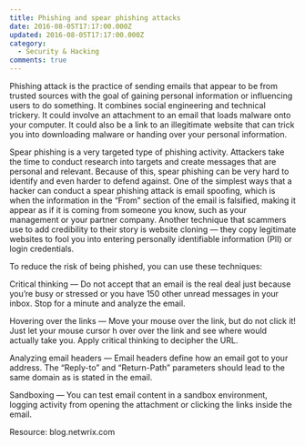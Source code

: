```yaml
---
title: Phishing and spear phishing attacks
date: 2016-08-05T17:17:00.000Z
updated: 2016-08-05T17:17:00.000Z
category:
  - Security & Hacking
comments: true
---
```

Phishing attack is the practice of sending emails that appear to be from trusted sources with the goal of gaining personal information or influencing  users to do something. It combines social engineering and technical trickery. It could involve an attachment to an email that loads malware onto your computer. It could also be a link to an illegitimate website that can trick you into downloading malware or handing over your personal information.



Spear phishing is a very targeted type of phishing activity. Attackers take the time to conduct research into targets and create messages that are personal and relevant. Because of this, spear phishing can be very hard to identify and even harder to defend against. One of the simplest ways that a hacker can conduct a spear phishing attack is email spoofing, which is when the information in the “From” section of the email is falsified, making it appear as if it is coming from someone you know, such as your management or your partner company. Another technique that scammers use to add credibility to their story is website cloning — they copy legitimate websites to fool you into entering personally identifiable information (PII) or login credentials.



To reduce the risk of being phished, you can use these techniques:



Critical thinking — Do not accept that an email is the real deal just because you’re busy or stressed or you have 150 other unread messages in your inbox. Stop for a minute and analyze the email.

Hovering over the links — Move your mouse over the link, but do not click it! Just let your mouse cursor h over over the link and see where would actually take you. Apply critical thinking to decipher the URL.

Analyzing email headers — Email headers define how an email got to your address. The “Reply-to” and “Return-Path” parameters should lead to the same domain as is stated in the email.

Sandboxing — You can test email content in a sandbox environment, logging activity from opening the attachment or clicking the links inside the email.

Resource: blog.netwrix.com
